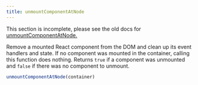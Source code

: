 ```yaml
---
title: unmountComponentAtNode
---
```


<Wip>

This section is incomplete, please see the old docs for [unmountComponentAtNode.](https://reactjs.org/docs/react-dom.html#unmountcomponentatnode)

</Wip>


<Intro>

Remove a mounted React component from the DOM and clean up its event handlers and state. If no component was mounted in the container, calling this function does nothing. Returns `true` if a component was unmounted and `false` if there was no component to unmount.

```js
unmountComponentAtNode(container)
```

</Intro>

<InlineToc />
